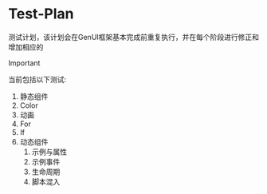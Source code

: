 # Test-Plan

测试计划，该计划会在GenUI框架基本完成前重复执行，并在每个阶段进行修正和增加相应的

> [!IMPORTANT]
> 
> 当前包括以下测试:
> 1. 静态组件
> 2. Color
> 3. 动画
> 4. For
> 5. If
> 6. 动态组件
>       1. 示例与属性
>       2. 示例事件
>       3. 生命周期
>       4. 脚本混入